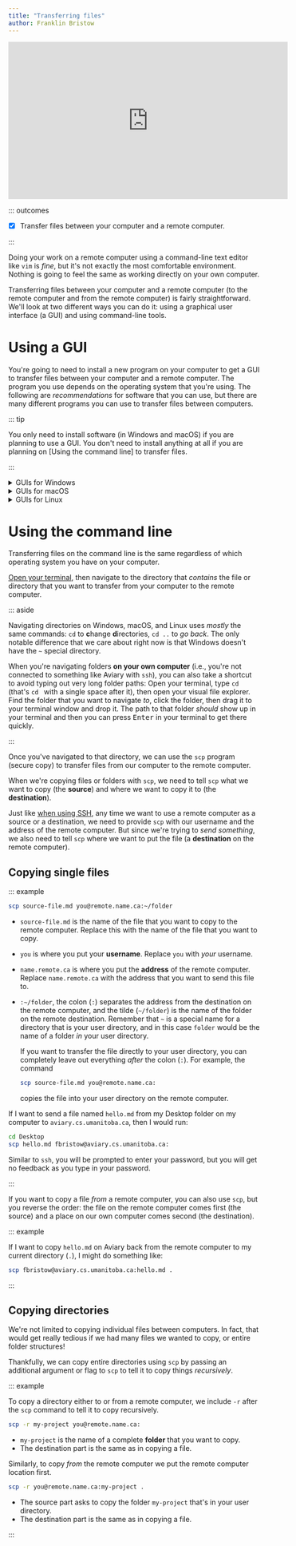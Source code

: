 ```yaml
---
title: "Transferring files"
author: Franklin Bristow
---
```


<iframe width="560" height="315"
src="https://www.youtube.com/embed/Z4wDfFWI1RY?si=8V6l6YXdDN9rFsUD"
title="YouTube video player" frameborder="0" allow="accelerometer; autoplay;
clipboard-write; encrypted-media; gyroscope; picture-in-picture; web-share"
referrerpolicy="strict-origin-when-cross-origin" allowfullscreen></iframe>

::: outcomes

* [X] Transfer files between your computer and a remote computer.

:::

Doing your work on a remote computer using a command-line text editor like `vim`
is *fine*, but it's not exactly the most comfortable environment. Nothing is
going to feel the same as working directly on your own computer.

Transferring files between your computer and a remote computer (to the remote
computer and from the remote computer) is fairly straightforward. We'll look at
two different ways you can do it: using a graphical user interface (a GUI) and
using command-line tools.

Using a GUI
===========

You're going to need to install a new program on your computer to get a GUI to
transfer files between your computer and a remote computer. The program you use
depends on the operating system that you're using. The following are
*recommendations* for software that you can use, but there are many different
programs you can use to transfer files between computers.

::: tip

You only need to install software (in Windows and macOS) if you are planning to
use a GUI. You don't need to install anything at all if you are planning on
[Using the command line] to transfer files.

:::

<details><summary>GUIs for Windows</summary>
[MobaXterm] is a full software suite for working with remote computers on
Windows, including a(nother) terminal emulator.

::: aside

If you're planning on using MobaXterm, you should download the "Installer
edition" &mdash; this has a `.zip` file that contains a `.msi` file, and you
can install the `.msi` file in [the same way that you did with Pandoc].

:::

After you've installed MobaXterm, launch it. You can then connect to a remote
computer by clicking the "Start local terminal" button that's right in the
middle of the main window, then connecting *the same way you did in your other
terminal application*, i.e., 

```bash
ssh you@name.remote.ca
```

Once you're connected, MobaXterm will automatically display files and folders
that you have on this remote system on the left side of the window.

You can transfer files from Aviary to your computer by right-clicking on the
thing you want to copy to your computer and selecting "Download...". You will
then be asked where you want to put the files, and you can select the folder you
want to put them into.

You can transfer files from your computer to Aviary by opening Windows Explorer,
clicking on the file you want to copy to Aviary, and dragging it to the folder
display on the left of MobaXterm. MobaXterm will then start transferring the
file or folder that you've asked it to copy to the remote computer.

[MobaXterm]: https://mobaxterm.mobatek.net
[the same way you did with Pandoc]: ../topic01/topic-2.html
</details>

<details><summary>GUIs for macOS</summary>
[Cyberduck] is a tool designed specifically for transferring files between
computers. Installing Cyberduck is [the same process as installing VS Code]
(download the `.zip` file, copy the app into your Applications directory).

Once you've installed Cyberduck, create a new "SFTP" connection by clicking on
the + button on the bottom left side of the window. In the list of options at
the top, choose "SFTP (SSH File Transfer Protocol)". The **Server** is the name
and location (address) of the remote computer you want to connect to. Your
**username** and **password** are the same ones you used to connect remotely
with `ssh`. When you've finished entering that information, you can close this
window, then double-click on the entry that was created in the main Cyberduck
window.

Once you do that, you should see the files and folders that are on the remote
computer :tada:! You can interact with this window the same way you do with your
file explorer (e.g., drag files and folders to and from this window to transfer
them).

[Cyberduck]: https://cyberduck.io/
[the same process as installing VS Code]: ../topic01/topic-2.html
</details>

<details><summary>GUIs for Linux</summary>
Depending on the distribution that you have installed, you may just be able to
use your file explorer to connect to a remote computer with a GUI.

Open your file explorer program, and on the left side of the window look for an
entry that says something like "Other locations". You may see an option to
"Connect to a server" at the bottom of the window.

Another alternative is that you may be able to enter an address directly into
the address field.

If you see that option, you can enter the name and location of the remote
computer you want to connect to, but you need to tell the file explorer software
which "protocol" to use.

If you want to connect to aviary, you should enter
`ssh://aviary.cs.umanitoba.ca` and enter your **username** and **password** when
prompted.

If you've connected, then you'll see the files and folders that you saw in your
terminal in your regular file explorer window :tada:! You can interact with this
window in the same way you do with other file explorer windows (e.g., drag files
and folders to and from this window to transfer them).

</details>

Using the command line
======================

Transferring files on the command line is the same regardless of which operating
system you have on your computer.

[Open your terminal], then navigate to the directory that *contains* the file or
directory that you want to transfer from your computer to the remote computer.

::: aside

Navigating directories on Windows, macOS, and Linux uses *mostly* the same
commands: `cd` to **c**hange **d**irectories, `cd ..` to *go back*. The only
notable difference that we care about right now is that Windows doesn't have the
`~` special directory.

When you're navigating folders **on your own computer** (i.e., you're not
connected to something like Aviary with `ssh`), you can also take a shortcut to
avoid typing out very long folder paths: Open your terminal, type `cd ` (that's
`cd ` with a single space after it), then open your visual file explorer. Find
the folder that you want to navigate *to*, click the folder, then drag it to
your terminal window and drop it. The path to that folder *should* show up in
your terminal and then you can press <kbd>Enter</kbd> in your terminal to get
there quickly.

:::

Once you've navigated to that directory, we can use the `scp` program (secure
copy) to transfer files from our computer to the remote computer.

When we're copying files or folders with `scp`, we need to tell `scp` what we
want to copy (the **source**) and where we want to copy it to (the
**destination**).

Just like [when using SSH], any time we want to use a remote computer as a source
or a destination, we need to provide `scp` with our username and the address of
the remote computer. But since we're trying to *send something*, we also need to
tell `scp` where we want to put the file (a **destination** on the remote
computer).

[Open your terminal]: ../topic01/topic-2.html#verifying-that-pandoc-is-installed
[when using SSH]: ../topic02/topic-1.html#connect-to-a-remote-computer

Copying single files
--------------------

::: example

```bash
scp source-file.md you@remote.name.ca:~/folder
```

* `source-file.md` is the name of the file that you want to copy to the remote
  computer. Replace this with the name of the file that you want to copy.
* `you` is where you put your **username**. Replace `you` with *your* username.
* `name.remote.ca` is where you put the **address** of the remote computer.
  Replace `name.remote.ca` with the address that you want to send this file to.
* `:~/folder`, the colon (`:`) separates the address from the destination on the remote
  computer, and the tilde (`~/folder`) is the name of the folder on the remote
  destination. Remember that `~` is a special name for a directory that is your
  user directory, and in this case `folder` would be the name of a folder *in*
  your user directory.
  
  If you want to transfer the file directly to your user directory, you can
  completely leave out everything *after* the colon (`:`). For example, the
  command 

  ```bash
  scp source-file.md you@remote.name.ca:
  ```

  copies the file into your user directory on the remote computer.

If I want to send a file named `hello.md` from my Desktop folder on my computer
to `aviary.cs.umanitoba.ca`, then I would run:

```bash
cd Desktop
scp hello.md fbristow@aviary.cs.umanitoba.ca:
```

Similar to `ssh`, you will be prompted to enter your password, but you will get
no feedback as you type in your password.

:::

If you want to copy a file *from* a remote computer, you can also use `scp`, but
you reverse the order: the file on the remote computer comes first (the source)
and a place on our own computer comes second (the destination).

::: example

If I want to copy `hello.md` on Aviary back from the remote computer to my
current directory (`.`), I might do something like:

```bash
scp fbristow@aviary.cs.umanitoba.ca:hello.md .
```

:::

Copying directories
-------------------

We're not limited to copying individual files between computers. In fact, that
would get really tedious if we had many files we wanted to copy, or entire
folder structures!

Thankfully, we can copy entire directories using `scp` by passing an additional
argument or flag to `scp` to tell it to copy things *recursively*.

::: example

To copy a directory either to or from a remote computer, we include `-r` after
the `scp` command to tell it to copy recursively.

```bash
scp -r my-project you@remote.name.ca:
```

* `my-project` is the name of a complete **folder** that you want to copy.
* The destination part is the same as in copying a file.

Similarly, to copy *from* the remote computer we put the remote computer
location first.

```bash
scp -r you@remote.name.ca:my-project .
```

* The source part asks to copy the folder `my-project` that's in your user
  directory.
* The destination part is the same as in copying a file.

:::

